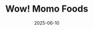 ---  
layout: startup_page  
title: "Wow! Momo Foods"  
id: "wowmomo.com"  
permalink: "/wowmomofoodswowmomo.com06102025/"  
website: "https://www.wowmomo.com/"  
funding_round: "Debt"  
funding_amount: "₹85Cr"  
investors: "Stride Ventures"  
about: "Wow! Momo Foods operates a chain of quick-service restaurants (QSR) and FMCG businesses, offering a variety of food products under brands like Wow! Momo, Wow! China, Wow! Chicken, and Wow! Kulfi. The company focuses on an omnichannel strategy across dine-in, delivery, and FMCG verticals to expand its brand presence."  
markets: "Food & Beverage, QSR, FMCG"  
hq: "Kolkata, West Bengal, India"  
founded_year: "2008"  
linkedin: "https://www.linkedin.com/company/wow-momo"  
twitter: "https://x.com/Wowmomo4u"  
instagram: ""  
facebook: "https://www.facebook.com/WowMomos"  
crunchbase: "https://www.crunchbase.com/organization/wow-momo"  
pitchbook: ""  

date_display: "10-Jun-2025"  
date: "2025-06-10"

# SEO Optimization  
meta_title: "Wow! Momo Foods - Debt Funding (₹85Cr)"  
meta_description: "Wow! Momo Foods, Wow! Momo Foods operates a chain of quick-service restaurants (QSR) and FMCG businesses, offering a variety of food products under brands like Wow! Mo..."  
meta_keywords: "Wow! Momo Foods, Food & Beverage, QSR, FMCG, Debt funding"  
canonical_url: "https://startup.projectstartups.com/wowmomofoodswowmomo.com06102025/"  
---